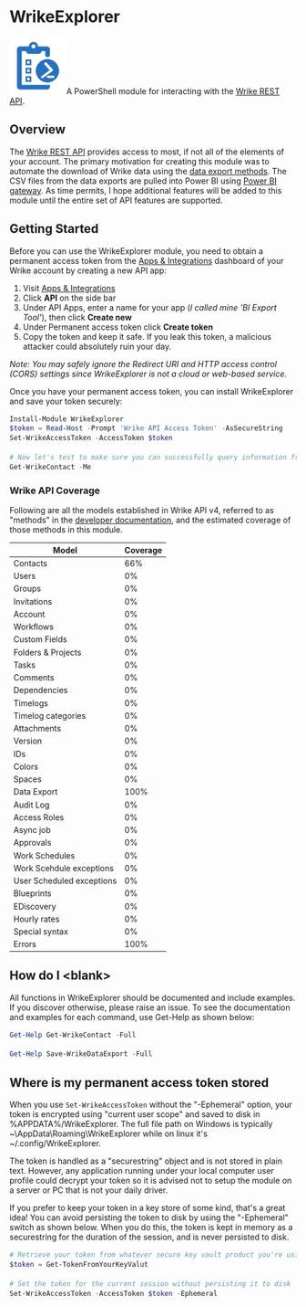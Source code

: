 # WrikeExplorer

<img src="https://github.com/jhendricks123/WrikeExplorer/raw/main/Logo.png" height="100">A PowerShell module for interacting with the [Wrike REST API](https://developers.wrike.com/).

## Overview

The [Wrike REST API](https://developers.wrike.com/) provides access to most, if not all of the elements of your account. The primary motivation for creating this module was to automate the download of Wrike data using the [data export methods](https://developers.wrike.com/api/v4/data-export/). The CSV files from the data exports are pulled into Power BI using [Power BI gateway](https://powerbi.microsoft.com/en-us/gateway/). As time permits, I hope additional features will be added to this module until the entire set of API features are supported.

## Getting Started

Before you can use the WrikeExplorer module, you need to obtain a permanent access token from the [Apps & Integrations](https://www.wrike.com/frontend/apps/index.html#/apps/) dashboard of your Wrike account by creating a new API app:

1. Visit [Apps & Integrations](https://www.wrike.com/frontend/apps/index.html#/apps/)
2. Click **API** on the side bar
3. Under API Apps, enter a name for your app (*I called mine 'BI Export Tool'*), then click **Create new**
4. Under Permanent access token click **Create token**
5. Copy the token and keep it safe. If you leak this token, a malicious attacker could absolutely ruin your day.

*Note: You may safely ignore the Redirect URI and HTTP access control (CORS) settings since WrikeExplorer is not a cloud or web-based service.*

Once you have your permanent access token, you can install WrikeExplorer and save your token securely:

```powershell
Install-Module WrikeExplorer
$token = Read-Host -Prompt 'Wrike API Access Token' -AsSecureString
Set-WrikeAccessToken -AccessToken $token

# Now let's test to make sure you can successfully query information from your Wrike account
Get-WrikeContact -Me
```

### Wrike API Coverage

Following are all the models established in Wrike API v4, referred to as "methods" in the [developer documentation](https://developers.wrike.com/), and the estimated coverage of those methods in this module.

| Model                     | Coverage |
|---------------------------|----------|
| Contacts                  | 66%      |
| Users                     | 0%       |
| Groups                    | 0%       |
| Invitations               | 0%       |
| Account                   | 0%       |
| Workflows                 | 0%       |
| Custom Fields             | 0%       |
| Folders & Projects        | 0%       |
| Tasks                     | 0%       |
| Comments                  | 0%       |
| Dependencies              | 0%       |
| Timelogs                  | 0%       |
| Timelog categories        | 0%       |
| Attachments               | 0%       |
| Version                   | 0%       |
| IDs                       | 0%       |
| Colors                    | 0%       |
| Spaces                    | 0%       |
| Data Export               | 100%     |
| Audit Log                 | 0%       |
| Access Roles              | 0%       |
| Async job                 | 0%       |
| Approvals                 | 0%       |
| Work Schedules            | 0%       |
| Work Scehdule exceptions  | 0%       |
| User Scheduled exceptions | 0%       |
| Blueprints                | 0%       |
| EDiscovery                | 0%       |
| Hourly rates              | 0%       |
| Special syntax            | 0%       |
| Errors                    | 100%     |

## How do I \<blank\>

All functions in WrikeExplorer should be documented and include examples. If you discover otherwise, please raise an issue. To see the documentation and examples for each command, use Get-Help as shown below:

```powershell
Get-Help Get-WrikeContact -Full

Get-Help Save-WrikeDataExport -Full
```

## Where is my permanent access token stored

When you use `Set-WrikeAccessToken` without the "-Ephemeral" option, your token is encrypted using "current user scope" and saved to disk in %APPDATA%/WrikeExplorer. The full file path on Windows is typically ~\AppData\Roaming\WrikeExplorer while on linux it's ~/.config/WrikeExplorer.

The token is handled as a "securestring" object and is not stored in plain text. However, any application running under your local computer user profile could decrypt your token so it is advised not to setup the module on a server or PC that is not your daily driver.

If you prefer to keep your token in a key store of some kind, that's a great idea! You can avoid persisting the token to disk by using the "-Ephemeral" switch as shown below. When you do this, the token is kept in memory as a securestring for the duration of the session, and is never persisted to disk.

```powershell
# Retrieve your token from whatever secure key vault product you're using
$token = Get-TokenFromYourKeyValut

# Set the token for the current session without persisting it to disk
Set-WrikeAccessToken -AccessToken $token -Ephemeral
```
